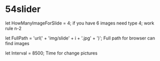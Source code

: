 # 54slider

let HowManyImageForSlide = 4; 
if you have 6 images need type 4; work rule  n-2


let FullPath = 'url(' + 'img/slide' + i + '.jpg' + ')';
Full path for browser can find images

let Interval = 8500; 
Time for change pictures
